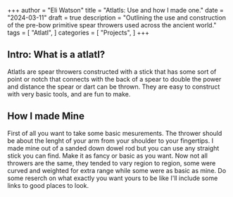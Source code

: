 +++ 
author = "Eli Watson" 
title = "Atlatls: Use and how I made one." 
date = "2024-03-11" 
draft = true
description = "Outlining the use and construction of the pre-bow primitive spear throwers used across the ancient world." 
tags = [ "Atlatl", ]
categories = [ "Projects", ] 
+++
## Intro: What is a atlatl?
Atlatls are spear throwers constructed with a stick that has some sort of point or notch that connects with the back of a spear to double the power and distance the spear or dart can be thrown.
They are easy to construct with very basic tools, and are fun to make. 

## How I made Mine
First of all you want to take some basic mesurements. The thrower should be about the lenght of your arm from your shoulder to your fingertips. I made mine out of a sanded down dowel rod but you can use any straight stick you can find.
Make it as fancy or basic as you want. Now not all throwers are the same, they tended to vary region to region, some were curved and weighted for extra range while some were as basic as mine. Do some reserch on what exactly you want yours to be like I'll include some links to good places to look.

